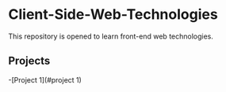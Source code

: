 # Client-Side-Web-Technologies
This repository is opened to learn front-end web technologies.

## Projects
-[Project 1](#project 1)

